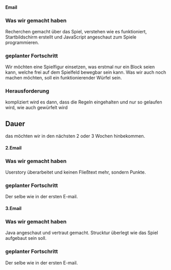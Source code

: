#### Email

### Was wir gemacht haben
Recherchen gemacht über das Spiel, verstehen wie es funktioniert, Startbildschirm erstellt und JavaScript angeschaut zum Spiele programmieren.

### geplanter Fortschritt
Wir möchten eine Spielfigur einsetzen, was erstmal nur ein Block seien kann, welche frei auf dem Spielfeld bewegbar sein kann. Was wir auch noch machen möchten, soll ein funktionierender Würfel sein.

### Herausforderung
kompliziert wird es dann, dass die Regeln eingehalten und nur so gelaufen wird, wie auch gewürfelt wird

## Dauer
das möchten wir in den nächsten 2 oder 3 Wochen hinbekommen.

#### 2.Email 

### Was wir gemacht haben 
Userstory überarbeitet und keinen Fließtext mehr, sondern Punkte.

### geplanter Fortschritt
Der selbe wie in der ersten E-mail.

#### 3.Email

### Was wir gemacht haben
Java angeschaut und vertraut gemacht. Strucktur überlegt wie das Spiel aufgebaut sein soll.

### geplanter Fortschritt
Der selbe wie in der ersten E-mail.
